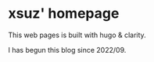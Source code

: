 # xsuz' homepage

This web pages is built with hugo & clarity.

I has begun this blog since 2022/09.